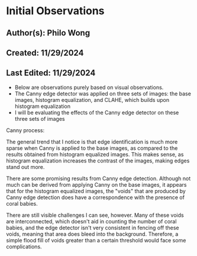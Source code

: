# Initial Observations

## Author(s): Philo Wong

## Created: 11/29/2024

## Last Edited: 11/29/2024

- Below are observations purely based on visual observations.
- The Canny edge detector was applied on three sets of images: the base images, histogram equalization, and CLAHE, which builds upon histogram equalization
- I will be evaluating the effects of the Canny edge detector on these three sets of images

Canny process: 

The general trend that I notice is that edge identification is much more sparse when Canny is applied to the base images, as compared to the results obtained from histogram equalized images. This makes sense, as histogram equalization increases the contrast of the images, making edges stand out more.

There are some promising results from Canny edge detection. Although not much can be derived from applying Canny on the base images, it appears that for the histogram equalized images, the "voids" that are produced by Canny edge detection does have a correspondence with the presence of coral babies. 

There are still visible challenges I can see, however. Many of these voids are interconnected, which doesn't aid in counting the number of coral babies, and the edge detector isn't very consistent in fencing off these voids, meaning that area does bleed into the background. Therefore, a simple flood fill of voids greater than a certain threshold would face some complications.
